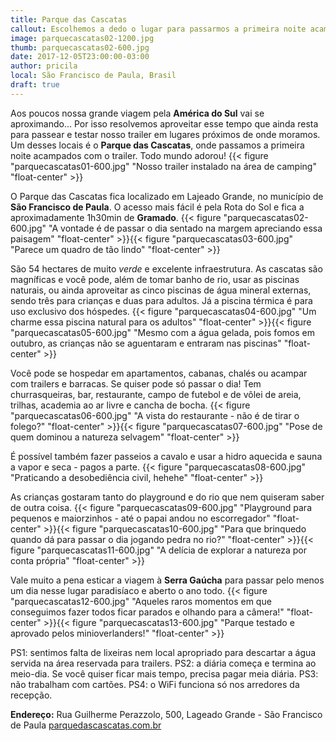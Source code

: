 ```yaml
---
title: Parque das Cascatas
callout: Escolhemos a dedo o lugar para passarmos a primeira noite acampados com o trailer...
image: parquecascatas02-1200.jpg
thumb: parquecascatas02-600.jpg
date: 2017-12-05T23:00:00-03:00
author: pricila
local: São Francisco de Paula, Brasil
draft: true
---
```


Aos poucos nossa grande viagem pela **América do Sul** vai se aproximando... Por isso resolvemos aproveitar esse tempo que ainda resta para passear e testar nosso trailer em lugares próximos de onde moramos. Um desses locais é o **Parque das Cascatas**, onde passamos a primeira noite acampados com o trailer. Todo mundo adorou!
{{< figure "parquecascatas01-600.jpg" "Nosso trailer instalado na área de camping" "float-center" >}}

O Parque das Cascatas fica localizado em Lajeado Grande, no município de **São Francisco de Paula**. O acesso mais fácil é pela Rota do Sol e fica a aproximadamente 1h30min de **Gramado**.
{{< figure "parquecascatas02-600.jpg" "A vontade é de passar o dia sentado na margem apreciando essa paisagem" "float-center" >}}{{< figure "parquecascatas03-600.jpg" "Parece um quadro de tão lindo" "float-center" >}}

São 54 hectares de muito *verde* e excelente infraestrutura. As cascatas são magníficas e você pode, além de tomar banho de rio, usar as piscinas naturais, ou ainda aproveitar as cinco piscinas de água mineral externas, sendo três para crianças e duas para adultos. Já a piscina térmica é para uso exclusivo dos hóspedes. 
{{< figure "parquecascatas04-600.jpg" "Um charme essa piscina natural para os adultos" "float-center" >}}{{< figure "parquecascatas05-600.jpg" "Mesmo com a água gelada, pois fomos em outubro, as crianças não se aguentaram e entraram nas piscinas" "float-center" >}}

Você pode se hospedar em apartamentos, cabanas, chalés ou acampar com trailers e barracas. Se quiser pode só passar o dia! Tem churrasqueiras, bar, restaurante, campo de futebol e de vôlei de areia, trilhas, academia ao ar livre e cancha de bocha. 
{{< figure "parquecascatas06-600.jpg" "A vista do restaurante - não é de tirar o folego?" "float-center" >}}{{< figure "parquecascatas07-600.jpg" "Pose de quem dominou a natureza selvagem" "float-center" >}}

É possível também fazer passeios a cavalo e usar a hidro aquecida e sauna a vapor e seca - pagos a parte. 
{{< figure "parquecascatas08-600.jpg" "Praticando a desobediência civil, hehehe" "float-center" >}}

As crianças gostaram tanto do playground e do rio que nem quiseram saber de outra coisa. 
{{< figure "parquecascatas09-600.jpg" "Playground para pequenos e maiorzinhos - até o papai andou no escorregador" "float-center" >}}{{< figure "parquecascatas10-600.jpg" "Para que brinquedo quando dá para passar o dia jogando pedra no rio?" "float-center" >}}{{< figure "parquecascatas11-600.jpg" "A delícia de explorar a natureza por conta própria" "float-center" >}}

Vale muito a pena esticar a viagem à **Serra Gaúcha** para passar pelo menos um dia nesse lugar paradisíaco e aberto o ano todo.
{{< figure "parquecascatas12-600.jpg" "Aqueles raros momentos em que conseguimos fazer todos ficar parados e olhando para a câmera!" "float-center" >}}{{< figure "parquecascatas13-600.jpg" "Parque testado e aprovado pelos minioverlanders!" "float-center" >}}

PS1: sentimos falta de lixeiras nem local apropriado para descartar a água servida na área reservada para trailers.
PS2: a diária começa e termina ao meio-dia. Se você quiser ficar mais tempo, precisa pagar meia diária.
PS3: não trabalham com cartões.
PS4: o WiFi funciona só nos arredores da recepção.

**Endereço:** Rua Guilherme Perazzolo, 500, Lageado Grande - São Francisco de Paula
[parquedascascatas.com.br](http://parquedascascatas.com.br)


